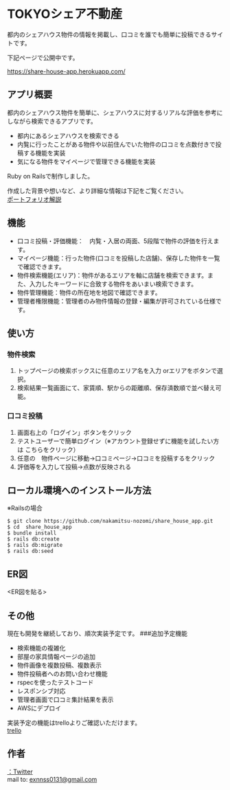 # TOKYOシェア不動産
都内のシェアハウス物件の情報を掲載し、口コミを誰でも簡単に投稿できるサイトです。

下記ページで公開中です。

<https://share-house-app.herokuapp.com/>

## アプリ概要
都内のシェアハウス物件を簡単に、シェアハウスに対するリアルな評価を参考にしながら検索できるアプリです。

- 都内にあるシェアハウスを検索できる
- 内覧に行ったことがある物件や以前住んでいた物件の口コミを点数付きで投稿する機能を実装
- 気になる物件をマイページで管理できる機能を実装

Ruby on Railsで制作しました。

作成した背景や想いなど、より詳細な情報は下記をご覧ください。  
[ポートフォリオ解説](https://qiita.com/nozomi_nozomi/items/b2597deae4b246131926)

## 機能
- 口コミ投稿・評価機能：　内覧・入居の両面、5段階で物件の評価を行えます。
- マイページ機能：行った物件(口コミを投稿した店舗)、保存した物件を一覧で確認できます。
- 物件検索機能(エリア)：物件があるエリアを軸に店舗を検索できます。また、入力したキーワードに合致する物件をあいまい検索できます。
- 物件管理機能：物件の所在地を地図で確認できます。
- 管理者権限機能：管理者のみ物件情報の登録・編集が許可されている仕様です。

## 使い方
### 物件検索
1. トップページの検索ボックスに任意のエリア名を入力 orエリアをボタンで選択。  
2. 検索結果一覧画面にて、家賃順、駅からの距離順、保存済数順で並べ替え可能。
### 口コミ投稿
1. 画面右上の「ログイン」ボタンをクリック
2. テストユーザーで簡単ログイン（※アカウント登録せずに機能を試したい方は こちらをクリック）
3. 任意の　物件ページに移動→口コミページ→口コミを投稿するをクリック
4. 評価等を入力して投稿→点数が反映される

## ローカル環境へのインストール方法
※Railsの場合
```
$ git clone https://github.com/nakamitsu-nozomi/share_house_app.git
$ cd  share_house_app
$ bundle install
$ rails db:create
$ rails db:migrate
$ rails db:seed
```

## ER図
<ER図を貼る>

## その他
現在も開発を継続しており、順次実装予定です。 
###追加予定機能
- 検索機能の複雑化
- 部屋の家具情報ページの追加
- 物件画像を複数投稿、複数表示
-  物件投稿者へのお問い合わせ機能
- rspecを使ったテストコード
-  レスポンシブ対応
-  管理者画面で口コミ集計結果を表示
- AWSにデプロイ
 
実装予定の機能はtrelloよりご確認いただけます。  
[trello](https://trello.com/b/Cdp4Es2l/%E3%82%B7%E3%82%A7%E3%82%A2%E3%83%8F%E3%82%A6%E3%82%B9%E6%A4%9C%E7%B4%A2%E3%82%B5%E3%82%A4%E3%83%88)



## 作者
[：Twitter](https://twitter.com/engneer_louis)  
mail to: [exnnss0131@gmail.com](exnnss0131@gmail.com)
